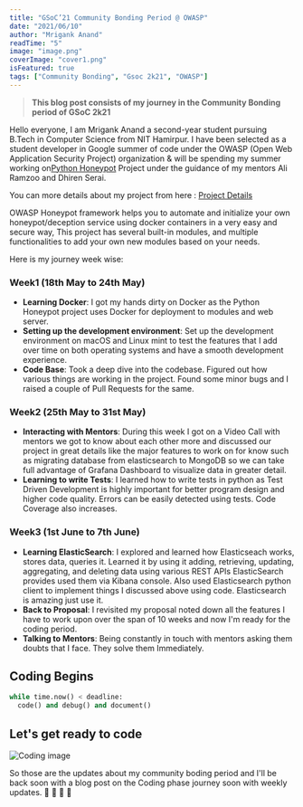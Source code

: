 ```yaml
---
title: "GSoC’21 Community Bonding Period @ OWASP"
date: "2021/06/10"
author: "Mrigank Anand"
readTime: "5"
image: "image.png"
coverImage: "cover1.png"
isFeatured: true
tags: ["Community Bonding", "Gsoc 2k21", "OWASP"]
---
```


> **This blog post consists of my journey in the Community Bonding period of GSoC 2k21**

Hello everyone, I am Mrigank Anand a second-year student pursuing B.Tech in Computer Science from NIT Hamirpur. I have been selected as a student developer in Google summer of code under the OWASP (Open Web Application Security Project) organization & will be spending my summer working on[Python Honeypot](https://github.com/OWASP/Python-Honeypot) Project under the guidance of my mentors Ali Ramzoo and Dhiren Serai.

You can more details about my project from here : [Project Details](https://summerofcode.withgoogle.com/projects/#4753249262895104)


OWASP Honeypot framework helps you to automate and initialize your own honeypot/deception service using docker containers in a very easy and secure way, This project has several built-in modules, and multiple functionalities to add your own new modules based on your needs.


Here is my journey week wise:

### Week1 (18th May to 24th May)

- **Learning Docker**: I got my hands dirty on Docker as the Python Honeypot project uses Docker for deployment to modules and web server.
- **Setting up the development environment**: Set up the development environment on macOS and Linux mint to test the features that I add over time on both operating systems and have a smooth development experience.
- **Code Base**: Took a deep dive into the codebase. Figured out how various things are working in the project. Found some minor bugs and I raised a couple of Pull Requests for the same.

### Week2 (25th May to 31st May)

- **Interacting with Mentors**: During this week I got on a Video Call with mentors we got to know about each other more and discussed our project in great details like the major features to work on for know such as migrating database from elasticsearch to MongoDB so we can take full advantage of Grafana Dashboard to visualize data in greater detail.
- **Learning to write Tests**: I learned how to write tests in python as Test Driven Development is highly important for better program design and higher code quality. Errors can be easily detected using tests. Code Coverage also increases.

### Week3 (1st June to 7th June)

- **Learning ElasticSearch**: I explored and learned how Elasticseach works, stores data, queries it. Learned it by using it adding, retrieving, updating, aggregating, and deleting data using various REST APIs ElasticSearch provides used them via Kibana console. Also used Elasticsearch python client to implement things I discussed above using code. Elasticsearch is amazing just use it.
- **Back to Proposal**: I revisited my proposal noted down all the features I have to work upon over the span of 10 weeks and now I'm ready for the coding period.
- **Talking to Mentors**: Being constantly in touch with mentors asking them doubts that I face. They solve them Immediately.

## Coding Begins

```py
while time.now() < deadline:
  code() and debug() and document()
```

## Let's get ready to code

![Coding image](coding.gif)

So those are the updates about my community boding period and I'll be back soon with a blog post on the Coding phase journey soon with weekly updates. 👋 👋 👋 👋
